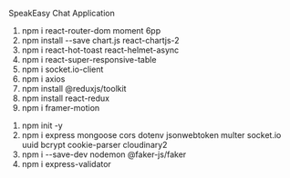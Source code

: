 SpeakEasy Chat Application

<!-- Frontend -->
1. npm i react-router-dom moment 6pp
2. npm install --save chart.js react-chartjs-2
3.  npm i react-hot-toast react-helmet-async
4. npm i react-super-responsive-table
5. npm i socket.io-client
6. npm i axios
7. npm install @reduxjs/toolkit
8. npm install react-redux
9. npm i framer-motion

<!-- Backend -->
1. npm init -y
2. npm i express mongoose cors dotenv jsonwebtoken multer socket.io uuid bcrypt cookie-parser cloudinary2
3. npm i --save-dev nodemon @faker-js/faker
4. npm i express-validator
